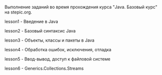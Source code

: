 Выполнение заданий во время прохождения курса "Java. Базовый курс" на stepic.org.

lesson1 - Введение в Java

lesson2 - Базовый синтаксис Java

lesson3 - Объекты, классы и пакеты в Java

lesson4 - Обработка ошибок, исключения, отладка

lesson5 - Ввод-вывод, доступ к файловой системе

lesson6 - Generics.Collections.Streams